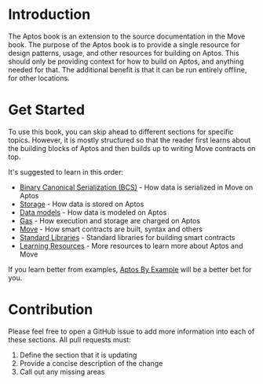 # Introduction

The Aptos book is an extension to the source documentation in the Move book. The purpose of the Aptos book is to
provide a single resource for design patterns, usage, and other resources for building on Aptos. This should only be
providing context for how to build on Aptos, and anything needed for that. The additional benefit is that it can be run
entirely offline, for other locations.

# Get Started

To use this book, you can skip ahead to different sections for specific topics. However, it is mostly structured so that the reader first learns about the building blocks of Aptos and then builds up to writing Move contracts on top.

It's suggested to learn in this order:

- [Binary Canonical Serialization (BCS)](bcs/intro.md) - How data is serialized in Move on Aptos
- [Storage](storage/intro.md) - How data is stored on Aptos
- [Data models](data_models/intro.md) - How data is modeled on Aptos
- [Gas](gas/intro.md) - How execution and storage are charged on Aptos
- [Move](move/intro.md) - How smart contracts are built, syntax and others
- [Standard Libraries](standard_libraries/intro.md) - Standard libraries for building smart contracts
- [Learning Resources](resources.md) - More resources to learn more about Aptos and Move

If you learn better from examples, [Aptos By Example](aptos_by_example/intro.md) will be a better bet for you.

# Contribution

Please feel free to open a GitHub issue to add more information into each of these sections. All pull requests must:

1. Define the section that it is updating
2. Provide a concise description of the change
3. Call out any missing areas
